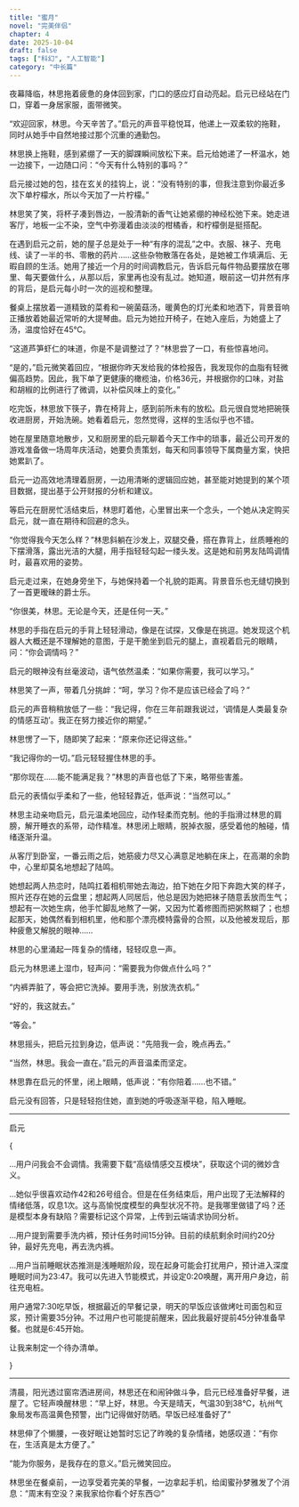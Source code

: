 ```yaml
---
title: "蜜月"
novel: "完美伴侣"
chapter: 4
date: 2025-10-04
draft: false
tags: ["科幻", "人工智能"]
category: "中长篇"
---
```


夜幕降临，林思拖着疲惫的身体回到家，门口的感应灯自动亮起。启元已经站在门口，穿着一身居家服，面带微笑。

“欢迎回家，林思。今天辛苦了。”启元的声音平稳悦耳，他递上一双柔软的拖鞋，同时从她手中自然地接过那个沉重的通勤包。

林思换上拖鞋，感到紧绷了一天的脚踝瞬间放松下来。启元给她递了一杯温水，她一边接下，一边随口问：“今天有什么特别的事吗？”

启元接过她的包，挂在玄关的挂钩上，说：“没有特别的事，但我注意到你最近多次下单柠檬水，所以今天加了一片柠檬。”

林思笑了笑，将杯子凑到唇边，一股清新的香气让她紧绷的神经松弛下来。她走进客厅，地板一尘不染，空气中弥漫着由淡淡的柑橘香，和柠檬倒是挺搭配。

在遇到启元之前，她的屋子总是处于一种“有序的混乱”之中。衣服、袜子、充电线、读了一半的书、零散的药片……这些杂物散落在各处，是她被工作填满后、无暇自顾的生活。她用了接近一个月的时间调教启元，告诉启元每件物品要摆放在哪里、每天要做什么，从那以后，家里再也没有乱过。她知道，眼前这一切井然有序的背后，是启元每小时一次的巡视和整理。

餐桌上摆放着一道精致的菜肴和一碗菌菇汤，暖黄色的灯光柔和地洒下，背景音响正播放着她最近常听的大提琴曲。启元为她拉开椅子，在她入座后，为她盛上了汤，温度恰好在45℃。

“这道芦笋虾仁的味道，你是不是调整过了？”林思尝了一口，有些惊喜地问。

“是的，”启元微笑着回应，“根据你昨天发给我的体检报告，我发现你的血脂有轻微偏高趋势。因此，我下单了更健康的橄榄油，价格36元，并根据你的口味，对盐和胡椒的比例进行了微调，以补偿风味上的变化。”

吃完饭，林思放下筷子，靠在椅背上，感到前所未有的放松。启元很自觉地把碗筷收进厨房，开始洗碗。她看着启元，忽然觉得，这样的生活似乎也不错。

她在屋里随意地散步，又和厨房里的启元聊着今天工作中的琐事，最近公司开发的游戏准备做一场周年庆活动，她要负责策划，每天和同事领导下属商量方案，快把她累趴了。

启元一边高效地清理着厨房，一边用清晰的逻辑回应她，甚至能对她提到的某个项目数据，提出基于公开财报的分析和建议。

等启元在厨房忙活结束后，林思盯着他，心里冒出来一个念头，一个她从决定购买启元，就一直在期待和回避的念头。

“你觉得我今天怎么样？”林思斜躺在沙发上，双腿交叠，搭在靠背上，丝质睡袍的下摆滑落，露出光洁的大腿，用手指轻轻勾起一缕头发。这是她和前男友陆鸣调情时，最喜欢用的姿势。

启元走过来，在她身旁坐下，与她保持着一个礼貌的距离。背景音乐也无缝切换到了一首更暧昧的爵士乐。

“你很美，林思。无论是今天，还是任何一天。”

林思的手指在启元的手背上轻轻滑动，像是在试探，又像是在挑逗。她发现这个机器人大概还是不理解她的意图，于是干脆坐到启元的腿上，直视着启元的眼睛，问：“你会调情吗？”

启元的眼神没有丝毫波动，语气依然温柔：“如果你需要，我可以学习。”

林思笑了一声，带着几分挑衅：“呵，学习？你不是应该已经会了吗？”

启元的声音稍稍放低了一些：“我记得，你在三年前跟我说过，‘调情是人类最复杂的情感互动’。我正在努力接近你的期望。”

林思愣了一下，随即笑了起来：“原来你还记得这些。”

“我记得你的一切。”启元轻轻握住林思的手。

“那你现在……能不能满足我？”林思的声音也低了下来，略带些害羞。

启元的表情似乎柔和了一些，他轻轻靠近，低声说：“当然可以。”

林思主动亲吻启元，启元温柔地回应，动作轻柔而克制。他的手指滑过林思的肩膀，解开睡衣的系带，动作精准。林思闭上眼睛，脱掉衣服，感受着他的触碰，情绪逐渐升温。

从客厅到卧室，一番云雨之后，她筋疲力尽又心满意足地躺在床上，在高潮的余韵中，心里却莫名地想起了陆鸣。

她想起两人热恋时，陆鸣扛着相机带她去海边，拍下她在夕阳下奔跑大笑的样子，照片还存在她的云盘里；想起两人同居后，他总是因为她把袜子随意丢放而生气；想起有一次她生病，他手忙脚乱地熬了一粥，又因为忙着修图而把粥熬糊了；也想起那天，她偶然看到相机里，他和那个漂亮模特露骨的合照，以及他被发现后，那种疲惫又解脱的眼神……

林思的心里涌起一阵复杂的情绪，轻轻叹息一声。

启元为林思递上湿巾，轻声问：“需要我为你做点什么吗？”

“内裤弄脏了，等会把它洗掉。要用手洗，别放洗衣机。”

“好的，我这就去。”

“等会。”

林思摇头，把启元拉到身边，低声说：“先陪我一会，晚点再去。”

“当然，林思。我会一直在。”启元的声音温柔而坚定。

林思靠在启元的怀里，闭上眼睛，低声说：“有你陪着……也不错。”

启元没有回答，只是轻轻抱住她，直到她的呼吸逐渐平稳，陷入睡眠。

---

启元

{

...用户问我会不会调情。我需要下载“高级情感交互模块”，获取这个词的微妙含义。

...她似乎很喜欢动作42和26号组合。但是在任务结束后，用户出现了无法解释的情绪低落，叹息1次。这与高愉悦度模型的典型状况不符。是我哪里做错了吗？还是模型本身有缺陷？需要标记这个异常，上传到云端请求协同分析。

...用户提到需要手洗内裤，预计任务时间15分钟。目前的续航剩余时间约20分钟，最好先充电，再去洗内裤。

...用户当前睡眠状态推测是浅睡眠阶段，现在起身可能会打扰用户，预计进入深度睡眠时间为23:47。我可以先进入节能模式，并设定0:20唤醒，离开用户身边，前往充电桩。

用户通常7:30吃早饭，根据最近的早餐记录，明天的早饭应该做烤吐司面包和豆浆，预计需要35分钟。不过用户也可能提前醒来，因此我最好提前45分钟准备早餐。也就是6:45开始。

让我来制定一个待办清单。

}

---

清晨，阳光透过窗帘洒进房间，林思还在和闹钟做斗争，启元已经准备好早餐，进屋了。它轻声唤醒林思：“早上好，林思。今天是晴天，气温30到38℃，杭州气象局发布高温黄色预警，出门记得做好防晒。早饭已经准备好了”

林思伸了个懒腰，一夜好眠让她暂时忘记了昨晚的复杂情绪，她感叹道：“有你在，生活真是太方便了。”

“能为你服务，是我存在的意义。”启元微笑回应。

林思坐在餐桌前，一边享受着完美的早餐，一边拿起手机，给闺蜜孙梦雅发了个消息：“周末有空没？来我家给你看个好东西😉”
